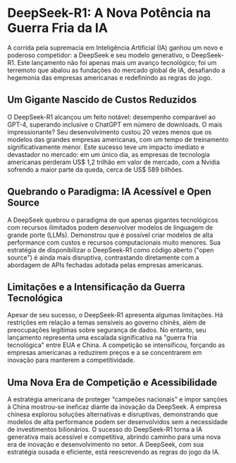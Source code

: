 # DeepSeek-R1: A Nova Potência na Guerra Fria da IA
A corrida pela supremacia em Inteligência Artificial (IA) ganhou um novo e poderoso competidor: a DeepSeek e seu modelo generativo, o DeepSeek-R1.  Este lançamento não foi apenas mais um avanço tecnológico; foi um terremoto que abalou as fundações do mercado global de IA, desafiando a hegemonia das 
empresas americanas e redefinindo as regras do jogo.

## Um Gigante Nascido de Custos Reduzidos

O DeepSeek-R1 alcançou um feito notável: desempenho comparável ao GPT-4, superando inclusive o ChatGPT em número de downloads.  O mais impressionante?  Seu desenvolvimento custou 20 vezes menos que os modelos das grandes empresas americanas, com um tempo de treinamento significativamente menor.  Este sucesso teve um impacto imediato e devastador no mercado: em um único dia, as empresas de tecnologia americanas perderam US$ 1,2 trilhão em valor de mercado, com a Nvidia sofrendo a maior parte da queda, cerca de US$ 589 bilhões.

## Quebrando o Paradigma: IA Acessível e Open Source

A DeepSeek quebrou o paradigma de que apenas gigantes tecnológicos com recursos ilimitados podem desenvolver modelos de linguagem de grande porte (LLMs).  Demonstrou que é possível criar modelos de alta performance com custos e recursos computacionais muito menores.  Sua estratégia de disponibilizar o DeepSeek-R1 como código aberto ("open source") é ainda mais disruptiva, contrastando diretamente com a abordagem de APIs fechadas adotada pelas empresas americanas.

## Limitações e a Intensificação da Guerra Tecnológica

Apesar de seu sucesso, o DeepSeek-R1 apresenta algumas limitações.  Há restrições em relação a temas sensíveis ao governo chinês, além de preocupações legítimas sobre segurança de dados.  No entanto, seu lançamento representa uma escalada significativa na "guerra fria tecnológica" entre EUA e China.  A competição se intensificou, forçando as empresas americanas a reduzirem preços e a se concentrarem em inovação para manterem a competitividade.   

## Uma Nova Era de Competição e Acessibilidade

A estratégia americana de proteger "campeões nacionais" e impor sanções à China mostrou-se ineficaz diante da inovação da DeepSeek.  A empresa chinesa explorou soluções alternativas e disruptivas, demonstrando que modelos de alta performance podem ser desenvolvidos sem a necessidade de investimentos bilionários.  O sucesso do DeepSeek-R1 torna a IA generativa mais acessível e competitiva, abrindo caminho para uma nova era de inovação e desenvolvimento no setor.  A DeepSeek, com sua estratégia ousada e eficiente, está reescrevendo as regras do jogo da IA.